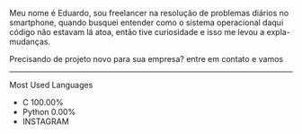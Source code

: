 Meu nome é Eduardo, sou freelancer na resolução de problemas diários no 
smartphone, quando busquei entender como o sistema operacional daqui 
código não estavam lá atoa, então tive curiosidade e isso me levou a expla-
mudanças.

Precisando de projeto novo para sua empresa? entre em contato e vamos

---

Most Used Languages

- C 100.00%
- Python 0.00%
- INSTAGRAM
